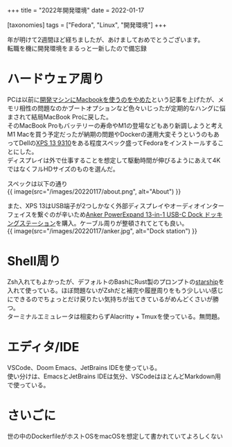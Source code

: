 +++
title = "2022年開発環境"
date = 2022-01-17

[taxonomies]
tags = ["Fedora", "Linux", "開発環境"]
+++

年が明けて2週間ほど経ちましたが、あけましておめでとうございます。  
転職を機に開発環境をまるっと一新したので備忘録

<!-- more -->

# ハードウェア周り
PCは以前に[開発マシンにMacbookを使うのをやめた](/20201024)という記事を上げたが、メモリ相性の問題なのかブートオプションなど色々いじったが定期的なハングに悩まされて結局MacBook Proに戻した。  
そのMacBook Proもバッテリーの寿命やM1の登場などもあり新調しようと考えM1 Macを買う予定だったが納期の問題やDockerの運用大変そうというのもあってDellの[XPS 13 9310](https://www.dell.com/ja-jp/shop/%E3%83%87%E3%83%AB%E3%81%AE%E3%83%8E%E3%83%BC%E3%83%88%E3%83%91%E3%82%BD%E3%82%B3%E3%83%B3/xps-13-%E3%83%8E%E3%83%BC%E3%83%88%E3%83%91%E3%82%BD%E3%82%B3%E3%83%B3/spd/xps-13-9310-laptop)をある程度スペック盛ってFedoraをインストールすることにした。  
ディスプレイは外で仕事することを想定して駆動時間が伸びるようにあえて4KではなくフルHDサイズのものを選んだ。

スペックは以下の通り  
{{ image(src="/images/20220117/about.png", alt="About") }}

また、XPS 13はUSB端子が2つしかなく外部ディスプレイやオーディオインターフェイスを繋ぐのが辛いため[Anker PowerExpand 13-in-1 USB-C Dock ドッキングステーション](https://www.ankerjapan.com/products/a8392)を購入。ケーブル周りが整頓されてとても良い。  
{{ image(src="/images/20220117/anker.jpg", alt="Dock station") }}

# Shell周り
Zsh入れてもよかったが、デフォルトのBashにRust製のプロンプトの[starship](https://starship.rs/ja-jp/)を入れて使っている。ほぼ問題ないがZshだと補完や履歴周りをもう少しいい感じにできるのでちょっとだけ戻りたい気持ちが出てきているがめんどくさいが勝つ。  
ターミナルエミュレータは相変わらずAlacritty + Tmuxを使っている。無問題。

# エディタ/IDE
VSCode、Doom Emacs、JetBrains IDEを使っている。  
使い分けは、EmacsとJetBrains IDEは気分、VSCodeはほとんどMarkdown用で使っている。 

# さいごに
世の中のDockerfileがホストOSをmacOSを想定して書かれていてよろしくない